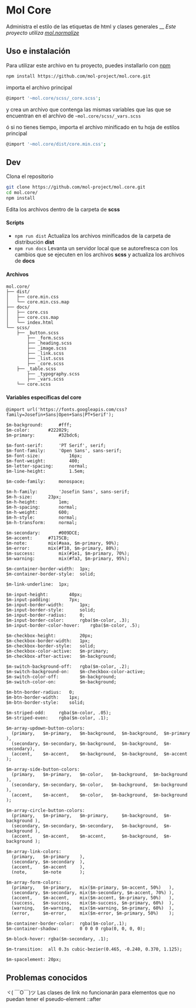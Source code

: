 # Mol Core
Administra el estilo de las etiquetas de html y clases generales
__
*Este proyecto utiliza [mol.normalize](https://github.com/mol-project/mol.normalize)*



## Uso e instalación
Para utilizar este archivo en tu proyecto, puedes installarlo con [npm](https://www.npmjs.com/)
```sh
npm install https://github.com/mol-project/mol.core.git
```
importa el archivo principal
```sh
@import '~mol.core/scss/_core.scss';
```
y crea un archivo que contenga las mismas variables que las que se encuentran en
el archivo de `~mol.core/scss/_vars.scss`

ó si no tienes tiempo, importa el archivo minificado en tu hoja de estilos principal
```sh
@import '~mol.core/dist/core.min.css';
```


## Dev
Clona el repositorio
```sh
git clone https://github.com/mol-project/mol.core.git
cd mol.core/
npm install
```
Edita los archivos dentro de la carpeta de **scss**


#### Scripts
- `npm run dist` Actualiza los archivos minificados de la carpeta de distribución **dist**
- `npm run docs` Levanta un servidor local que se autorefresca con los cambios que se ejecuten en los archivos **scss** y actualiza los archivos de **docs**


#### Archivos
``` text
mol.core/
├── dist/
│   ├── core.min.css
│   └── core.min.css.map
├── docs/
│   ├── core.css
│   ├── core.css.map
│   └── index.html
└── scss/
    ├── _button.scss
		├── _form.scss
		├── _heading.scss
		├── _image.scss
		├── _link.scss
		├── _list.scss
		├── _core.scss
    ├── _table.scss
		├── _typography.scss
		├── _vars.scss
    └── core.scss
```


#### Variables específicas del core
```text
@import url('https://fonts.googleapis.com/css?family=Josefin+Sans|Open+Sans|PT+Serif');

$m-background: 		#fff;
$m-color: 		#222029;
$m-primary: 		#32bdc6;

$m-font-serif: 		'PT Serif', serif;
$m-font-family: 	'Open Sans', sans-serif;
$m-font-size:       	16px;
$m-font-weight:     	400;
$m-letter-spacing:  	normal;
$m-line-height:     	1.5em;

$m-code-family: 	monospace;

$m-h-family: 		'Josefin Sans', sans-serif;
$m-h-size: 		23px;
$m-h-height: 		1em;
$m-h-spacing: 		normal;
$m-h-weight: 		600;
$m-h-style: 		normal;
$m-h-transform: 	normal;

$m-secondary: 		#009DCE;
$m-accent: 		#7175CB;
$m-note: 		mix(#aaa, $m-primary, 90%);
$m-error: 		mix(#f10, $m-primary, 80%);
$m-success: 		mix(#1e1, $m-primary, 70%);
$m-warning: 		mix(#fa3, $m-primary, 95%);

$m-container-border-width:  1px;
$m-container-border-style:  solid;

$m-link-underline: 	1px;

$m-input-height: 		40px;
$m-input-padding: 		7px;
$m-input-border-width: 		1px;
$m-input-border-style: 		solid;
$m-input-border-radius: 	0;
$m-input-border-color: 		rgba($m-color, .3);
$m-input-border-color-hover: 	rgba($m-color, .5);

$m-checkbox-height: 		20px;
$m-checkbox-border-width: 	1px;
$m-checkbox-border-style: 	solid;
$m-checkbox-color-active: 	$m-primary;
$m-checkbox-after-active: 	$m-background;

$m-switch-background-off: 	rgba($m-color, .2);
$m-switch-background-on: 	$m-checkbox-color-active;
$m-switch-color-off: 		$m-background;
$m-switch-color-on: 		$m-background;

$m-btn-border-radius: 	0;
$m-btn-border-width: 	1px;
$m-btn-border-style: 	solid;

$m-striped-odd: 	rgba($m-color, .05);
$m-striped-even: 	rgba($m-color, .1);

$m-array-updown-button-colors:
  (primary,   $m-primary,   $m-background,  $m-background,  $m-primary  ),
  (secondary, $m-secondary, $m-background,  $m-background,  $m-secondary),
  (accent,    $m-accent,    $m-background,  $m-background,  $m-accent   );

$m-array-side-button-colors:
  (primary,   $m-primary,   $m-color,   $m-background,  $m-background ),
  (secondary, $m-secondary, $m-color,   $m-background,  $m-background ),
  (accent,    $m-accent,    $m-color,   $m-background,  $m-background );

$m-array-circle-button-colors:
  (primary,   $m-primary,   $m-primary,     $m-background,  $m-background ),
  (secondary, $m-secondary, $m-secondary,   $m-background,  $m-background ),
  (accent,    $m-accent,    $m-accent,      $m-background,  $m-background );

$m-array-link-colors:
  (primary,   $m-primary    ),
  (secondary, $m-secondary  ),
  (accent,    $m-accent     ),
  (note,      $m-note       );

$m-array-form-colors:
  (primary,   $m-primary,   mix($m-primary, $m-accent, 50%)   ),
  (secondary, $m-secondary, mix($m-secondary, $m-accent, 70%) ),
  (accent,    $m-accent,    mix($m-accent, $m-primary, 50%)   ),
  (success,   $m-success,   mix($m-success, $m-primary, 60%)  ),
  (warning,   $m-warning,   mix($m-warning, $m-primary, 60%)  ),
  (error,     $m-error,     mix($m-error, $m-primary, 50%)    );

$m-container-border-color:  rgba($m-color,.1);
$m-container-shadow:        0 0 0 0 rgba(0, 0, 0, 0);

$m-block-hover: rgba($m-secondary, .1);

$m-transition: 	all 0.3s cubic-bezier(0.465, -0.240, 0.370, 1.125);

$m-spacelement: 20px;
```


## Problemas conocidos

ヾ( ￣O￣)ツ Las clases de link no funcionarán para elementos que no puedan tener el pseudo-element ::after

